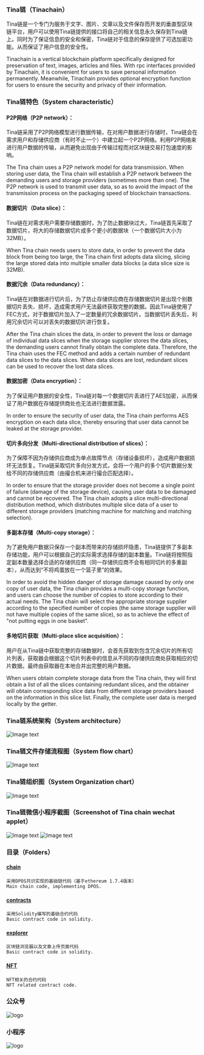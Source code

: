
### Tina链（Tinachain）
Tina链是一个专门为服务于文字、图片、文章以及文件保存而开发的垂直型区块链平台，用户可以使用Tina链提供的接口将自己的相关信息永久保存到Tina链上。同时为了保证信息的安全和保密，Tina链对于信息的保存提供了可选加密功能。从而保证了用户信息的安全性。

Tinachain is a vertical blockchain platform specifically designed for preservation of text, images, articles and files. With rpc interfaces provided by Tinachain, it is convenient for users to save personal information permanently. Meanwhile, Tinachain provides optional encryption function for users to ensure the security and privacy of their information.


### Tina链特色（System characteristic）

#### P2P网络（P2P network）：
Tina链采用了P2P网络模型进行数据传输，在对用户数据进行存储时，Tina链会在需求用户和存储供应商（有时不止一个）中建立起一个P2P网络。利用P2P网络来进行用户数据的传输，从而避免出现由于传输过程而对区块链交易打包速度的影响。

The Tina chain uses a P2P network model for data transmission. When storing user data, the Tina chain will establish a P2P network between the demanding users and storage providers (sometimes more than one). The P2P network is used to transmit user data, so as to avoid the impact of the transmission process on the packaging speed of blockchain transactions.

#### 数据切片（Data slice）：
Tina链在对需求用户需要存储数据时，为了防止数据块过大，Tina链首先采取了数据切片，将大的存储数据切片成多个更小的数据块（一个数据切片大小为32MB）。

When Tina chain needs users to store data, in order to prevent the data block from being too large, the Tina chain first adopts data slicing, slicing the large stored data into multiple smaller data blocks (a data slice size is 32MB).

#### 数据冗余（Data redundancy）：
Tina链在对数据进行切片后，为了防止存储供应商在存储数据切片是出现个别数据切片丢失、损坏，造成需求用户无法最终获取完整的数据。因此Tina链使用了FEC方式，对于数据切片加入了一定数量的冗余数据切片。当数据切片丢失后，利用冗余切片可以对丢失的数据切片进行恢复。

After the Tina chain slices the data, in order to prevent the loss or damage of individual data slices when the storage supplier stores the data slices, the demanding users cannot finally obtain the complete data. Therefore, the Tina chain uses the FEC method and adds a certain number of redundant data slices to the data slices. When data slices are lost, redundant slices can be used to recover the lost data slices.

#### 数据加密（Data encryption）：
为了保证用户数据的安全性，Tina链对每一个数据切片丢进行了AES加密，从而保证了用户数据在存储提供商处也无法进行数据泄露。

In order to ensure the security of user data, the Tina chain performs AES encryption on each data slice, thereby ensuring that user data cannot be leaked at the storage provider.

#### 切片多向分发（Multi-directional distribution of slices）：
为了保障不因为存储供应商成为单点故障节点（存储设备损坏），造成用户数据损坏无法恢复。Tina链采取切片多向分发方式，会将一个用户的多个切片数据分发给不同的存储供应商（由撮合机来进行撮合匹配选择）。

In order to ensure that the storage provider does not become a single point of failure (damage of the storage device), causing user data to be damaged and cannot be recovered. The Tina chain adopts a slice multi-directional distribution method, which distributes multiple slice data of a user to different storage providers (matching machine for matching and matching selection).

#### 多副本存储（Multi-copy storage）：
为了避免用户数据只保存一个副本而带来的存储损坏隐患，Tina链提供了多副本存储功能，用户可以根据自己的实际需求选择存储的副本数量。Tina链将按照指定副本数量选择合适的存储供应商（同一存储供应商不会有相同切片的多重副本），从而达到“不将鸡蛋放在一个篮子里”的效果。

In order to avoid the hidden danger of storage damage caused by only one copy of user data, the Tina chain provides a multi-copy storage function, and users can choose the number of copies to store according to their actual needs. The Tina chain will select the appropriate storage supplier according to the specified number of copies (the same storage supplier will not have multiple copies of the same slice), so as to achieve the effect of "not putting eggs in one basket".

#### 多地切片获取（Multi-place slice acquisition）：
用户在从Tina链中获取完整的存储数据时，会首先获取到包含冗余切片的所有切片列表，获取器会根据这个切片列表中的信息从不同的存储供应商处获取相应的切片数据。最终由获取器在本地合并出完整的用户数据。

When users obtain complete storage data from the Tina chain, they will first obtain a list of all the slices containing redundant slices, and the obtainer will obtain corresponding slice data from different storage providers based on the information in this slice list. Finally, the complete user data is merged locally by the getter.


### Tina链系统架构（System architecture）
![Image text](https://github.com/DExpress-dev/DE-tinachain/blob/main/Tina/image/Architecture.png)

### Tina链文件存储流程图（System flow chart）
![Image text](https://github.com/DExpress-dev/DE-tinachain/blob/main/Tina/image/process.png)

### Tina链组织图（System Organization chart）
![Image text](https://github.com/DExpress-dev/DE-tinachain/blob/main/Tina/image/combination.png)

### Tina链微信小程序截图（Screenshot of Tina chain wechat applet）
![Image text](https://github.com/DExpress-dev/DE-tinachain/blob/main/Tina/image/Mini_Programs1.jpg)
![Image text](https://github.com/DExpress-dev/DE-tinachain/blob/main/Tina/image/Mini_Programs2.jpg)

### 目录（Folders）

#### [chain](https://github.com/DExpress-dev/DE-tinachain/tree/master/chain)
    采用DPOS共识实现的基础链代码（基于ethereum 1.7.4版本）
    Main chain code, implementing DPOS.

#### [contracts](https://github.com/DExpress-dev/DE-tinachain/tree/master/contracts)
    采用Solidity编写的基础合约代码
    Basic contract code in solidity.

#### [explorer](https://github.com/DExpress-dev/DE-tinachain/tree/master/explorer)
    区块链浏览器以及文章上传页面代码
    Basic contract code in solidity.

#### [NFT](https://github.com/DExpress-dev/DE-tinachain/tree/main/NFT)
    NFT相关的合约代码
    NFT related contract code.

### 公众号
![logo](https://github.com/DExpress-dev/DE-tinachain/blob/main/Tina/image/wechat.png)

### 小程序
![logo](https://github.com/DExpress-dev/DE-tinachain/blob/main/Tina/image/Mini_Programs.jpg)
